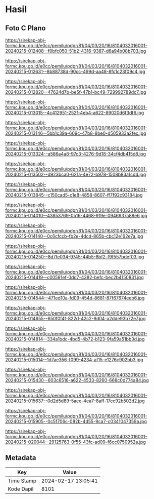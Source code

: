 # Hasil

## Foto C Plano

https://sirekap-obj-formc.kpu.go.id/e0cc/pemilu/pdpr/81/04/03/20/16/8104032016001-20240215-012408--f0bfc050-51b2-4316-9387-d6a94b08b703.jpg

https://sirekap-obj-formc.kpu.go.id/e0cc/pemilu/pdpr/81/04/03/20/16/8104032016001-20240215-012631--8b88738d-90cc-499d-aa48-8fc1c23f09c4.jpg

https://sirekap-obj-formc.kpu.go.id/e0cc/pemilu/pdpr/81/04/03/20/16/8104032016001-20240215-012820--47624d7b-be5f-47b1-bc49-729992789dc7.jpg

https://sirekap-obj-formc.kpu.go.id/e0cc/pemilu/pdpr/81/04/03/20/16/8104032016001-20240215-013015--4c412951-252f-4eb4-a622-89020d6f3df6.jpg

https://sirekap-obj-formc.kpu.go.id/e0cc/pemilu/pdpr/81/04/03/20/16/8104032016001-20240215-013146--5bb1c39a-609c-47b8-8be0-d505933a2fec.jpg

https://sirekap-obj-formc.kpu.go.id/e0cc/pemilu/pdpr/81/04/03/20/16/8104032016001-20240215-013324--a586a4a8-97c3-4276-9d18-34cf4db415d8.jpg

https://sirekap-obj-formc.kpu.go.id/e0cc/pemilu/pdpr/81/04/03/20/16/8104032016001-20240215-013502--d923bca0-621a-4e72-b978-1508b83a1cd4.jpg

https://sirekap-obj-formc.kpu.go.id/e0cc/pemilu/pdpr/81/04/03/20/16/8104032016001-20240215-013845--c150cad5-c1e8-4858-8607-ff7f92c93184.jpg

https://sirekap-obj-formc.kpu.go.id/e0cc/pemilu/pdpr/81/04/03/20/16/8104032016001-20240215-014010--43853769-0b16-4468-9f9e-0946937a88e6.jpg

https://sirekap-obj-formc.kpu.go.id/e0cc/pemilu/pdpr/81/04/03/20/16/8104032016001-20240215-014140--0c6cfccb-fb2e-4dcd-865b-cbc12e162e7a.jpg

https://sirekap-obj-formc.kpu.go.id/e0cc/pemilu/pdpr/81/04/03/20/16/8104032016001-20240215-014250--8d7fe034-9745-44b5-8bf2-f9f557bdef03.jpg

https://sirekap-obj-formc.kpu.go.id/e0cc/pemilu/pdpr/81/04/03/20/16/8104032016001-20240215-014419--c00591ef-0dd7-4382-befc-bec2b4150831.jpg

https://sirekap-obj-formc.kpu.go.id/e0cc/pemilu/pdpr/81/04/03/20/16/8104032016001-20240215-014544--471ed10a-fd09-454d-8681-87f67674eeb6.jpg

https://sirekap-obj-formc.kpu.go.id/e0cc/pemilu/pdpr/81/04/03/20/16/8104032016001-20240215-014655--650f0f4f-822d-42c2-9d04-a2dde93b72e7.jpg

https://sirekap-obj-formc.kpu.go.id/e0cc/pemilu/pdpr/81/04/03/20/16/8104032016001-20240215-014814--334a1bdc-4bd5-4b72-b123-9fa59a51bb3d.jpg

https://sirekap-obj-formc.kpu.go.id/e0cc/pemilu/pdpr/81/04/03/20/16/8104032016001-20240215-015014--1d7ae356-f099-4234-af15-e1276c902bb3.jpg

https://sirekap-obj-formc.kpu.go.id/e0cc/pemilu/pdpr/81/04/03/20/16/8104032016001-20240215-015430--603c6516-a622-4533-8260-668c0d774a84.jpg

https://sirekap-obj-formc.kpu.go.id/e0cc/pemilu/pdpr/81/04/03/20/16/8104032016001-20240215-015637--0d2d5d89-5aee-4ea7-8aff-17cc92b502d2.jpg

https://sirekap-obj-formc.kpu.go.id/e0cc/pemilu/pdpr/81/04/03/20/16/8104032016001-20240215-015905--0c5f706c-082b-4d55-9ca7-c0341047359a.jpg

https://sirekap-obj-formc.kpu.go.id/e0cc/pemilu/pdpr/81/04/03/20/16/8104032016001-20240215-020044--29125763-0f55-43fc-ad09-f6cc0750952a.jpg


## Metadata

| Key        | Value               |
| ---------- | ------------------- |
| Time Stamp | 2024-02-17 13:05:41 |
| Kode Dapil | 8101                |



